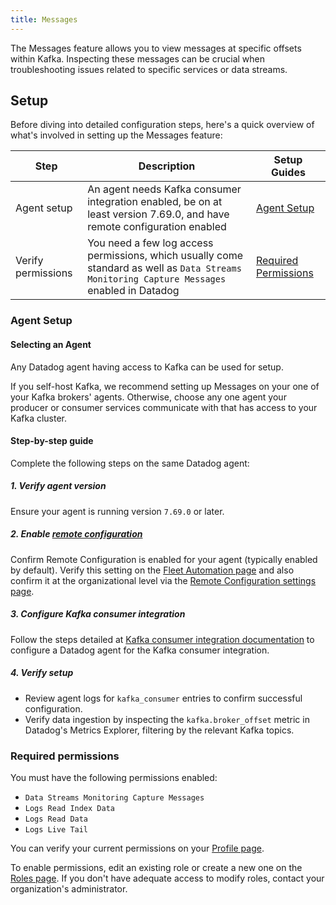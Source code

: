 ```yaml
---
title: Messages
---
```


The Messages feature allows you to view messages at specific offsets within Kafka. Inspecting these messages can be crucial when troubleshooting issues related to specific services or data streams.

## Setup
Before diving into detailed configuration steps, here's a quick overview of what's involved in setting up the Messages feature:

| Step               | Description                                                                                                                                       | Setup Guides              |
|--------------------|---------------------------------------------------------------------------------------------------------------------------------------------------|---------------------------|
| Agent setup        | An agent needs Kafka consumer integration enabled, be on at least version 7.69.0, and have remote configuration enabled                           | [Agent Setup][1]          |
| Verify permissions | You need a few log access permissions, which usually come standard as well as `Data Streams Monitoring Capture Messages` enabled in Datadog     | [Required Permissions][2] |


### Agent Setup

#### Selecting an Agent
Any Datadog agent having access to Kafka can be used for setup.

If you self-host Kafka, we recommend setting up Messages on your one of your Kafka brokers' agents. Otherwise, choose any one agent your producer or consumer services communicate with that has access to your Kafka cluster.

#### Step-by-step guide

Complete the following steps on the same Datadog agent:

##### 1. Verify agent version

Ensure your agent is running version `7.69.0` or later.

##### 2. Enable [remote configuration][3]

Confirm Remote Configuration is enabled for your agent (typically enabled by default). Verify this setting on the [Fleet Automation page][4] and also confirm it at the organizational level via the [Remote Configuration settings page][5].

##### 3. Configure Kafka consumer integration

Follow the steps detailed at [Kafka consumer integration documentation][6] to configure a Datadog agent for the Kafka consumer integration.

##### 4. Verify setup

* Review agent logs for `kafka_consumer` entries to confirm successful configuration.
* Verify data ingestion by inspecting the `kafka.broker_offset` metric in Datadog's Metrics Explorer, filtering by the relevant Kafka topics.


### Required permissions

You must have the following permissions enabled:

* `Data Streams Monitoring Capture Messages`
* `Logs Read Index Data`
* `Logs Read Data`
* `Logs Live Tail`

You can verify your current permissions on your [Profile page][7].

To enable permissions, edit an existing role or create a new one on the [Roles page][8]. If you don't have adequate access to modify roles, contact your organization's administrator.

[1]: #agent-setup
[2]: #required-permissions
[3]: /agent/remote_config
[4]: https://app.datadoghq.com/fleet
[5]: https://app.datadoghq.com/organization-settings/remote-config
[6]: /integrations/kafka-consumer/?tab=host#setup
[7]: https://app.datad0g.com/personal-settings/profile
[8]: https://app.datadoghq.com/organization-settings/roles
